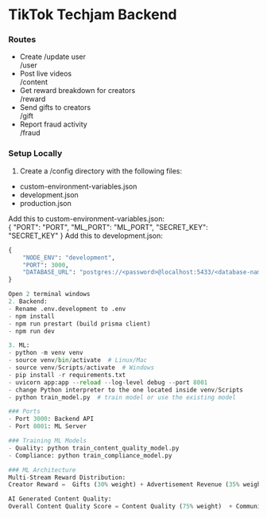 # TikTok Techjam Backend

### Routes
- Create /update user  
/user
- Post live videos  
/content
- Get reward breakdown for creators  
/reward
- Send gifts to creators  
/gift
- Report fraud activity  
/fraud

### Setup Locally  
1. Create a /config directory with the following files:
- custom-environment-variables.json
- development.json
- production.json

Add this to custom-environment-variables.json:  
{
    "PORT": "PORT",
    "ML_PORT": "ML_PORT",
    "SECRET_KEY": "SECRET_KEY"
}
Add this to development.json: 
```python 
{
	"NODE_ENV": "development",
	"PORT": 3000,
	"DATABASE_URL": "postgres://<password>@localhost:5433/<database-name>",
}

Open 2 terminal windows  
2. Backend:  
- Rename .env.development to .env
- npm install
- npm run prestart (build prisma client)
- npm run dev  

3. ML:  
- python -m venv venv
- source venv/bin/activate  # Linux/Mac
- source venv/Scripts/activate  # Windows
- pip install -r requirements.txt
- uvicorn app:app --reload --log-level debug --port 8001
- change Python interpreter to the one located inside venv/Scripts
- python train_model.py  # train model or use the existing model

### Ports
- Port 3000: Backend API
- Port 8001: ML Server

### Training ML Models 
- Quality: python train_content_quality_model.py
- Compliance: python train_compliance_model.py

### ML Architecture
Multi-Stream Reward Distribution:  
Creator Reward =  Gifts (30% weight) + Advertisement Revenue (35% weight based on views and watch time) + Creator Fund (20% weight based on AI content quality score)  

AI Generated Content Quality:  
Overall Content Quality Score = Content Quality (75% weight)  + Community Compliance Score (25% weight)